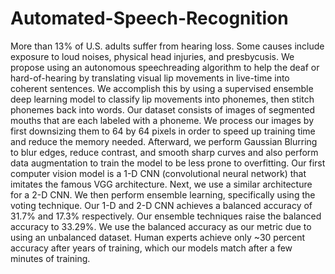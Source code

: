 # Automated-Speech-Recognition

More than 13% of U.S. adults suffer from hearing loss. Some causes include exposure to loud noises, physical head injuries, and presbycusis. We propose using an autonomous speechreading algorithm to help the deaf or hard-of-hearing by translating visual lip movements in live-time into coherent sentences. We accomplish this by using a supervised ensemble deep learning model to classify lip movements into phonemes, then stitch phonemes back into words. Our dataset consists of images of segmented mouths that are each labeled with a phoneme. We process our images by first downsizing them to 64 by 64 pixels in order to speed up training time and reduce the memory needed. Afterward, we perform Gaussian Blurring to blur edges, reduce contrast, and smooth sharp curves and also perform data augmentation to train the model to be less prone to overfitting. Our first computer vision model is a 1-D CNN (convolutional neural network) that imitates the famous VGG architecture. Next, we use a similar architecture for a 2-D CNN. We then perform ensemble learning, specifically using the voting technique. Our 1-D and 2-D CNN achieves a balanced accuracy of 31.7% and 17.3% respectively. Our ensemble techniques raise the balanced accuracy to 33.29%. We use the balanced accuracy as our metric due to using an unbalanced dataset. Human experts achieve only ~30 percent accuracy after years of training, which our models match after a few minutes of training. 
